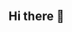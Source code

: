 ## Hi there 👋

<!--
**whiplashRequest/whiplashRequest** is a ✨ _special_ ✨ repository because its `README.md` (this file) appears on your GitHub profile.

Here are some ideas to get you started:

- 🔭 I’m currently working on ...stuff
- 🌱 I’m currently learning ...TS
- 📫 How to reach me: ...dont
- 😄 Pronouns: ...

-->
